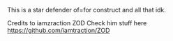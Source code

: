 This is a star defender of=for construct and all that idk.


Credits to iamzraction ZOD
Check him stuff  here https://github.com/iamtraction/ZOD
